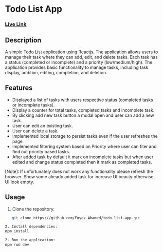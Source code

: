 # Todo List App 

### [Live Link](https://visionary-cactus-b33468.netlify.app/)

## Description

A simple Todo List application using Reactjs. The application allows users to manage their task where they can add, edit, and delete tasks. Each task has a status (completed or incomplete) and a priority (low/medium/high). The application provides basic functionality to manage tasks, including task display, addition, editing, completion, and deletion.

## Features

- Displayed a list of tasks with users respective status (completed tasks or Incomplete tasks).
- Display a counter for total tasks, completed tasks and incomplete task.
- By clicking add new task button a modal open and user can add a new task.
- User can edit an existing task.
- User can delete a task.
- Implemented local storage to persist tasks even if the user refreshes the page.
- Implemented filtering system based on Priority where user can fiter and find out priority based tasks.
- After added task by default it mark on incomplete tasks but when user edited and change status completed then it mark as completed tasks.

[Note]: If unfortunately does not work any functionality please refresh the browser. Show some already added task for increase UI beauty otherwise UI look empty.

## Usage

1. Clone the repository:
```bash
   git clone https://github.com/Foyez-Ahamed/todo-list-app.git

2. Install dependencies:
npm install

2. Run the application:
npm run dev
